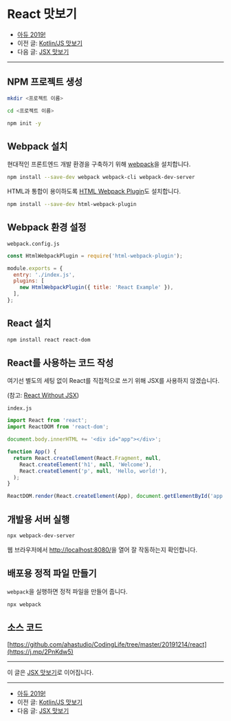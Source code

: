 # React 맛보기

- [아듀 2019!](https://adieu2019.ahastudio.com/)
- 이전 글: [Kotlin/JS 맛보기](https://j.mp/2LLRNOI)
- 다음 글: [JSX 맛보기](https://j.mp/2RQ1D5W)

---

## NPM 프로젝트 생성

```bash
mkdir <프로젝트 이름>

cd <프로젝트 이름>

npm init -y
```

## Webpack 설치

현대적인 프론트엔드 개발 환경을 구축하기 위해
[webpack](https://j.mp/2YKujyC)을 설치합니다.

```bash
npm install --save-dev webpack webpack-cli webpack-dev-server
```

HTML과 통합이 용이하도록
[HTML Webpack Plugin](https://j.mp/2EdjbkB)도 설치합니다.

```bash
npm install --save-dev html-webpack-plugin
```

## Webpack 환경 설정

`webpack.config.js`

```javascript
const HtmlWebpackPlugin = require('html-webpack-plugin');

module.exports = {
  entry: './index.js',
  plugins: [
    new HtmlWebpackPlugin({ title: 'React Example' }),
  ],
};
```

## React 설치

```bash
npm install react react-dom
```

## React를 사용하는 코드 작성

여기선 별도의 세팅 없이 React를 직접적으로 쓰기 위해 JSX를 사용하지 않겠습니다.

(참고: [React Without JSX](https://j.mp/36FkSDD))

`index.js`

```javascript
import React from 'react';
import ReactDOM from 'react-dom';

document.body.innerHTML += '<div id="app"></div>';

function App() {
  return React.createElement(React.Fragment, null,
    React.createElement('h1', null, 'Welcome'),
    React.createElement('p', null, 'Hello, world!'),
  );
}

ReactDOM.render(React.createElement(App), document.getElementById('app'));
```

## 개발용 서버 실행

```bash
npx webpack-dev-server
```

웹 브라우저에서 <http://localhost:8080/>을 열어 잘 작동하는지 확인합니다.

## 배포용 정적 파일 만들기

`webpack`을 실행하면 정적 파일을 만들어 줍니다.

```bash
npx webpack
```

## 소스 코드

[https://github.com/ahastudio/CodingLife/tree/master/20191214/react](https://j.mp/2PnKdw5)

---

이 글은 [JSX 맛보기](https://j.mp/2RQ1D5W)로 이어집니다.

---

- [아듀 2019!](https://adieu2019.ahastudio.com/)
- 이전 글: [Kotlin/JS 맛보기](https://j.mp/2LLRNOI)
- 다음 글: [JSX 맛보기](https://j.mp/2RQ1D5W)
